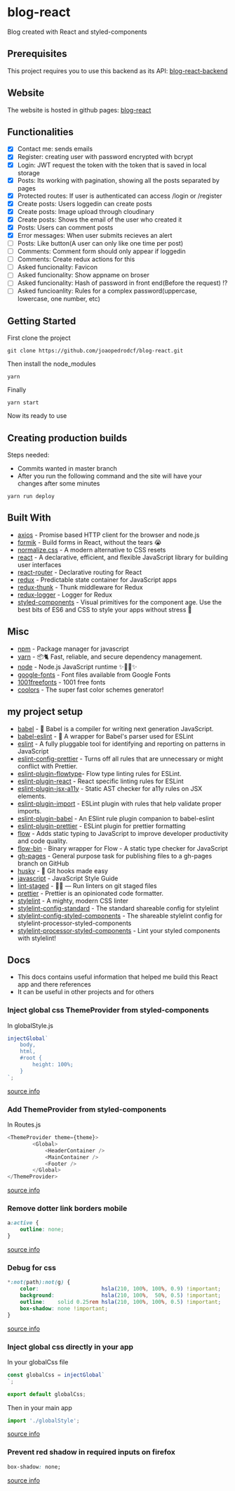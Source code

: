 # blog-react

Blog created with React and styled-components

## Prerequisites

This project requires you to use this backend as its API: [blog-react-backend](https://github.com/joaopedrodcf/blog-react-backend)

## Website

The website is hosted in github pages: [blog-react](https://joaopedrodcf.github.io/blog-react)

## Functionalities

- [x] Contact me: sends emails
- [x] Register: creating user with password encrypted with bcrypt
- [x] Login: JWT request the token with the token that is saved in local storage
- [x] Posts: Its working with pagination, showing all the posts separated by pages
- [x] Protected routes: If user is authenticated can access /login or /register
- [x] Create posts: Users loggedin can create posts
- [x] Create posts: Image upload through cloudinary
- [x] Create posts: Shows the email of the user who created it
- [x] Posts: Users can comment posts
- [x] Error messages: When user submits recieves an alert
- [ ] Posts: Like button(A user can only like one time per post)
- [ ] Comments: Comment form should only appear if loggedin
- [ ] Comments: Create redux actions for this
- [ ] Asked funcionality: Favicon
- [ ] Asked funcionality: Show appname on broser
- [ ] Asked funcionality: Hash of password in front end(Before the request) !?
- [ ] Asked funcioanlity: Rules for a complex password(uppercase, lowercase, one number, etc)

## Getting Started

First clone the project

```shell
git clone https://github.com/joaopedrodcf/blog-react.git
```

Then install the node_modules

```shell
yarn
```

Finally

```shell
yarn start
```

Now its ready to use

## Creating production builds

Steps needed:

- Commits wanted in master branch
- After you run the following command and the site will have your changes after some minutes

```shell
yarn run deploy
```

## Built With

- [axios](https://github.com/axios/axios) - Promise based HTTP client for the browser and node.js
- [formik](https://github.com/jaredpalmer/formik) - Build forms in React, without the tears 😭
- [normalize.css](https://github.com/necolas/normalize.css) - A modern alternative to CSS resets
- [react](https://github.com/facebook/react) - A declarative, efficient, and flexible JavaScript library for building user interfaces
- [react-router](https://github.com/ReactTraining/react-router) - Declarative routing for React
- [redux](https://github.com/reduxjs/redux) - Predictable state container for JavaScript apps
- [redux-thunk](https://github.com/reduxjs/redux-thunk) - Thunk middleware for Redux
- [redux-logger](https://github.com/evgenyrodionov/redux-logger) - Logger for Redux
- [styled-components](https://github.com/styled-components/styled-components) - Visual primitives for the component age. Use the best bits of ES6 and CSS to style your apps without stress 💅

## Misc

- [npm](https://github.com/npm/npm) - Package manager for javascript
- [yarn](https://github.com/yarnpkg/yarn/) - 📦🐈 Fast, reliable, and secure dependency management.
- [node](https://github.com/nodejs/node) - Node.js JavaScript runtime ✨🐢🚀✨
- [google-fonts](https://github.com/google/fonts) - Font files available from Google Fonts
- [1001freefonts](https://www.1001freefonts.com/edo.font) - 1001 free fonts
- [coolors](https://coolors.co/) - The super fast color schemes generator!

## my project setup

- [babel](https://github.com/babel/babel) - 🐠 Babel is a compiler for writing next generation JavaScript.
- [babel-eslint](https://github.com/babel/babel-eslint) - 🗼 A wrapper for Babel's parser used for ESLint
- [eslint](https://github.com/eslint/eslint) - A fully pluggable tool for identifying and reporting on patterns in JavaScript
- [eslint-config-prettier](https://github.com/prettier/eslint-config-prettier) - Turns off all rules that are unnecessary or might conflict with Prettier.
- [eslint-plugin-flowtype](https://github.com/gajus/eslint-plugin-flowtype)- Flow type linting rules for ESLint.
- [eslint-plugin-react](https://github.com/yannickcr/eslint-plugin-react) - React specific linting rules for ESLint
- [eslint-plugin-jsx-a11y](https://github.com/evcohen/eslint-plugin-jsx-a11) - Static AST checker for a11y rules on JSX elements.
- [eslint-plugin-import](https://github.com/benmosher/eslint-plugin-import) - ESLint plugin with rules that help validate proper imports.
- [eslint-plugin-babel](https://github.com/babel/eslint-plugin-babel) - An ESlint rule plugin companion to babel-eslint
- [eslint-plugin-prettier](https://github.com/prettier/eslint-plugin-prettier) - ESLint plugin for prettier formatting
- [flow](https://github.com/facebook/flow) - Adds static typing to JavaScript to improve developer productivity and code quality.
- [flow-bin](https://github.com/flowtype/flow-bin) - Binary wrapper for Flow - A static type checker for JavaScript
- [gh-pages](https://github.com/tschaub/gh-pages) - General purpose task for publishing files to a gh-pages branch on GitHub
- [husky](https://github.com/typicode/husky) - 🐶 Git hooks made easy
- [javascript](https://github.com/airbnb/javascript) - JavaScript Style Guide
- [lint-staged](https://github.com/okonet/lint-staged) - 🚫💩 — Run linters on git staged files
- [prettier](https://github.com/prettier/prettier) - Prettier is an opinionated code formatter.
- [stylelint](https://github.com/stylelint/stylelint) -  A mighty, modern CSS linter
- [stylelint-config-standard](https://github.com/stylelint/stylelint-config-standard) - The standard shareable config for stylelint
- [stylelint-config-styled-components](https://github.com/styled-components/stylelint-config-styled-components) - The shareable stylelint config for stylelint-processor-styled-components
- [stylelint-processor-styled-components](https://github.com/styled-components/stylelint-processor-styled-components) - Lint your styled components with stylelint!

## Docs

- This docs contains useful information that helped me build this React app and there references
- It can be useful in other projects and for others

### Inject global css ThemeProvider from styled-components

In globalStyle.js

```javascript
injectGlobal`
    body,
    html,
    #root {
        height: 100%;
    }
`;
```

[source info](https://egghead.io/lessons/react-style-the-body-element-with-styled-components-and-injectglobal)

### Add ThemeProvider from styled-components

In Routes.js

```javascript
<ThemeProvider theme={theme}>
        <Global>
            <HeaderContainer />
            <MainContainer />
            <Footer />
        </Global>
</ThemeProvider>
```

[source info](https://egghead.io/lessons/react-theme-your-application-with-styled-components-and-themeprovider)

### Remove dotter link borders mobile

```css
a:active {
    outline: none;
}
```

[source info](https://css-tricks.com/snippets/css/remove-dotted-link-borders)

### Debug for css

```css
*:not(path):not(g) {
    color:                    hsla(210, 100%, 100%, 0.9) !important;
    background:               hsla(210, 100%,  50%, 0.5) !important;
    outline:    solid 0.25rem hsla(210, 100%, 100%, 0.5) !important;
    box-shadow: none !important;
}
```

[source info](https://medium.freecodecamp.org/heres-my-favorite-weird-trick-to-debug-css-88529aa5a6a3)

### Inject global css directly in your app

In your globalCss file

```js
const globalCss = injectGlobal`
`;

export default globalCss;
```

Then in your main app

```js
import './globalStyle';
```

[source info](https://stackoverflow.com/questions/42675725/isolated-styled-components-with-font-face)

### Prevent red shadow in required inputs on firefox

```css
box-shadow: none;
```

[source info](https://stackoverflow.com/questions/3809146/firefox-4-required-input-form-red-border-outline)